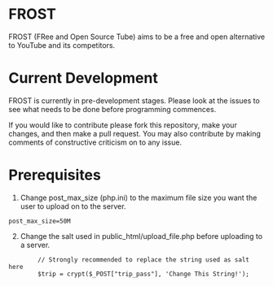 FROST
=====

FROST (FRee and Open Source Tube) aims to be a free and open alternative to YouTube and its competitors.


Current Development
===================

FROST is currently in pre-development stages. Please look at the issues to see what needs to be done before programming commences.

If you would like to contribute please fork this repository, make your changes, and then make a pull request. You may also contribute by making comments of constructive criticism on to any issue.


Prerequisites
=============

1. Change post_max_size (php.ini) to the maximum file size you want the user to upload on to the server.
```
post_max_size=50M
```

2. Change the salt used in public_html/upload_file.php before uploading to a server.
```
		// Strongly recommended to replace the string used as salt here
		$trip = crypt($_POST["trip_pass"], 'Change This String!');
```
